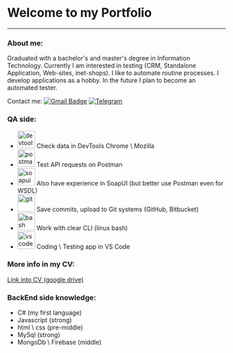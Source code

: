 # Welcome to my Portfolio
---
### About me:

Graduated with a bachelor's and master's degree in Information Technology. Currently I am interested in testing (CRM, Standalone Application, Web-sites, inet-shops). I like to automate routine processes. I develop applications as a hobby. In the future I plan to become an automated tester.

Contact me: [![Gmail Badge](https://img.shields.io/badge/-Gmail-red?style=flat&logo=Gmail&logoColor=white)](mailto:zerocd6@gmail.com) [![Telegram](https://img.shields.io/badge/Telegram-2CA5E0?style=flat-squeare&logo=telegram&logoColor=white)](https://t.me/Zerotenmerth)

 
### QA side:
- <img src="https://d33wubrfki0l68.cloudfront.net/38b5c953a4667366685d55db55d057c86db1fc54/a0fdc/static/acae6b24d940347661ca901ea07f47c1/chrome-dev-logo-icon.png" title="devtools" alt="devtools" width="40" height="40"/> Check data in DevTools Chrome \ Mozilla
- <img src="https://seeklogo.com/images/P/postman-logo-0087CA0D15-seeklogo.com.png" title="postman" alt="postman" width="40" height="40"/> Test API requests on Postman
- <img src="https://static0.smartbear.co/smartbearbrand/media/images/home/soapui-icon.svg" title="soapui" alt="soapui" width="40" height="40"/> Also have experience in SoapUI (but better use Postman even for WSDL)
- <img src="https://cdn.jsdelivr.net/gh/devicons/devicon/icons/git/git-original.svg" title="git" alt="git" width="40" height="40"/> Save commits, upload to Git systems (GitHub, Bitbucket)
- <img src="https://upload.wikimedia.org/wikipedia/commons/thumb/4/4b/Bash_Logo_Colored.svg/1024px-Bash_Logo_Colored.svg.png?20180723054350" title="bash" alt="bash" width="40" height="40"/> Work with clear CLI (linux bash)
- <img src="https://cdn.jsdelivr.net/gh/devicons/devicon/icons/vscode/vscode-original.svg" title="vscode" alt="vscode" width="40" height="40"/> Coding \ Testing app in VS Code

### More info in my CV:
[Link into CV (google drive)](https://docs.google.com/document/d/1gWzrDO250Z5HTY4ZJWzJXHGJj7kMPYAQ/edit?usp=drive_link&ouid=118411061735689492258&rtpof=true&sd=true)

### BackEnd side knowledge:
- C# (my first language)
- Javascript (strong)
- html \ css (pre-middle)
- MySql (strong)
- MongoDb \ Firebase (middle)